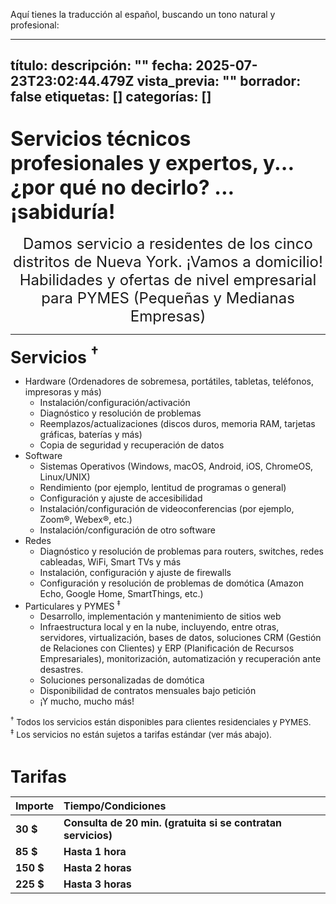 Aquí tienes la traducción al español, buscando un tono natural y profesional:

---
título:
descripción: ""
fecha: 2025-07-23T23:02:44.479Z
vista_previa: ""
borrador: false
etiquetas: []
categorías: []
---

<br />
<div style="font-size: 24pt; font-weight: bold">Servicios técnicos profesionales y expertos, y... ¿por qué no decirlo? ... ¡sabiduría!</div>
<br />
<div style="font-size: 18pt" align="center">Damos servicio a residentes de los cinco distritos de Nueva York. ¡Vamos a domicilio!
<br />
Habilidades y ofertas de nivel empresarial para PYMES (Pequeñas y Medianas Empresas)
</div>
<hr />
<p>
<div style="font-size: 20pt; font-weight: bold" id="servicios">Servicios <sup>&#8224;</sup></div>

- Hardware (Ordenadores de sobremesa, portátiles, tabletas, teléfonos, impresoras y más)
    - Instalación/configuración/activación
    - Diagnóstico y resolución de problemas
    - Reemplazos/actualizaciones (discos duros, memoria RAM, tarjetas gráficas, baterías y más)
    - Copia de seguridad y recuperación de datos
- Software
    - Sistemas Operativos (Windows, macOS, Android, iOS, ChromeOS, Linux/UNIX)
    - Rendimiento (por ejemplo, lentitud de programas o general)
    - Configuración y ajuste de accesibilidad
    - Instalación/configuración de videoconferencias (por ejemplo, Zoom&reg;, Webex&reg;, etc.)
    - Instalación/configuración de otro software
- Redes
    - Diagnóstico y resolución de problemas para routers, switches, redes cableadas, WiFi, Smart TVs y más
    - Instalación, configuración y ajuste de firewalls
    - Configuración y resolución de problemas de domótica (Amazon Echo, Google Home, SmartThings, etc.)
- Particulares y PYMES <sup>&#8225;</sup>
    - Desarrollo, implementación y mantenimiento de sitios web
    - Infraestructura local y en la nube, incluyendo, entre otras, servidores, virtualización, bases de datos, soluciones CRM (Gestión de Relaciones con Clientes) y ERP (Planificación de Recursos Empresariales), monitorización, automatización y recuperación ante desastres.
    - Soluciones personalizadas de domótica
    - Disponibilidad de contratos mensuales bajo petición
    - ¡Y mucho, mucho más!
<div style="font-size: 10pt"><sup>&#8224;</sup> Todos los servicios están disponibles para clientes residenciales y PYMES.
<br />
<div style="font-size: 10pt"><sup>&#8225;</sup> Los servicios no están sujetos a tarifas estándar (ver más abajo).
<p>
<br />
<div style="font-size: 20pt; font-weight: bold">Tarifas</div></p>

|**Importe**|**Tiempo/Condiciones**|
|:--|:--|
|**30 $**|**Consulta de 20 min. (gratuita si se contratan servicios)**|
|**85 $**|**Hasta 1 hora**|
|**150 $**|**Hasta 2 horas**|
|**225 $**|**Hasta 3 horas**|